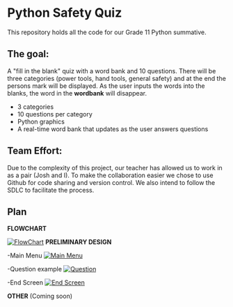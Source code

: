 # Python Safety Quiz

This repository holds all the code for our Grade 11 Python summative.

The goal:
-
A "fill in the blank" quiz with a word bank and 10 questions. There will be three categories (power tools, hand tools, general safety) and at the end the persons mark will be displayed. As the user inputs the words into the blanks, the word in the **wordbank** will disappear.
- 3 categories
- 10 questions per category
- Python graphics
- A real-time word bank that updates as the user answers questions

Team Effort:
-
Due to the complexity of this project, our teacher has allowed us to work in as a pair (Josh and I). To make the collaboration easier we chose to use Github for code sharing and version control. We also intend to follow the SDLC to facilitate the process.

Plan
-
**FLOWCHART**

[![FlowChart](https://i.gyazo.com/05626ab091a0dfe7f8295f9d59075e86.png)](https://gyazo.com/05626ab091a0dfe7f8295f9d59075e86)
**PRELIMINARY DESIGN**

-Main Menu
[![Main Menu](https://i.gyazo.com/2e00acf0a5230c125e9450147b79e03b.png)](https://gyazo.com/2e00acf0a5230c125e9450147b79e03b)

-Question example
[![Question](https://i.gyazo.com/418186620e92d65e82f19f6583df8057.jpg)](https://gyazo.com/418186620e92d65e82f19f6583df8057)

-End Screen
[![End Screen](https://i.gyazo.com/e81a2d83f570cf6134861f39d4203eac.jpg)](https://gyazo.com/e81a2d83f570cf6134861f39d4203eac)


**OTHER**
(Coming soon)
